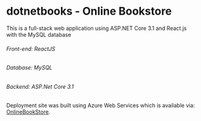 # dotnetbooks - Online Bookstore
This is a full-stack web application using ASP.NET Core 3.1 and React.js with the MySQL database

   ###### Front-end: ReactJS
   ###### Database: MySQL
   ###### Backend: ASP.Net Core 3.1

Deployment site was built using Azure Web Services which is available via:
[OnlineBookStore](https://dotnetbooks.azurewebsites.net).
